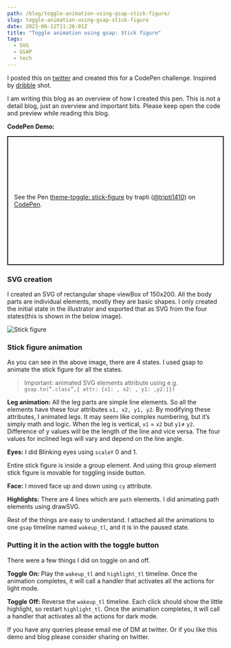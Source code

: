 ```yaml
---
path: /blog/toggle-animation-using-gsap-stick-figure/
slug: toggle-animation-using-gsap-stick-figure
date: 2023-06-12T11:26:01Z
title: "Toggle animation using gsap: Stick figure"
tags:
  - SVG
  - GSAP
  - tech
---
```


I posted this on [twitter](https://twitter.com/imtraptir/status/1667935697230077953) and created this for a CodePen challenge. Inspired by [dribble](https://dribbble.com/shots/4369652-Switch) shot.

I am writing this blog as an overview of how I created this pen. This is not a detail blog, just an overview and important bits. Please keep open the code and preview while reading this blog.

**CodePen Demo:**

<p class="codepen" data-height="300" data-default-tab="js,result" data-slug-hash="bGQNQyL" data-user="tripti1410" style="height: 300px; box-sizing: border-box; display: flex; align-items: center; justify-content: center; border: 2px solid; margin: 1em 0; padding: 1em;">
  <span>See the Pen <a href="https://codepen.io/tripti1410/pen/bGQNQyL">
  theme-toggle: stick-figure</a> by trapti (<a href="https://codepen.io/tripti1410">@tripti1410</a>)
  on <a href="https://codepen.io">CodePen</a>.</span>
</p>
<script async src="https://cpwebassets.codepen.io/assets/embed/ei.js"></script>

### SVG creation

I created an SVG of rectangular shape viewBox of 150x200. All the body parts are individual elements, mostly they are basic shapes. I only created the initial state in the illustrator and exported that as SVG from the four states(this is shown in the below image).

![Stick figure](/assets/stick-figure-wb.png "Showing all the 4 state story board for animation of stick figure")

### Stick figure animation

As you can see in the above image, there are 4 states. I used gsap to animate the stick figure for all the states.

> Important: animated SVG elements attribute using e.g. `gsap.to(”.class”,{ attr: {x1: , x2: , y1: ,y2:}})`

**Leg animation:** All the leg parts are simple line elements. So all the elements have these four attributes `x1, x2, y1, y2`. By modifying these attributes, I animated legs. It may seem like complex numbering, but it’s simply math and logic. When the leg is vertical, `x1` = `x2` but `y1`≠ `y2`. Difference of y values will be the length of the line and vice versa. The four values for inclined legs will vary and depend on the line angle.

**Eyes:** I did Blinking eyes using `scaleY` 0 and 1.

Entire stick figure is inside a group element. And using this group element stick figure is movable for toggling inside button.

**Face:** I moved face up and down using `cy` attribute.

**Highlights:** There are 4 lines which are `path` elements. I did animating path elements using drawSVG.

Rest of the things are easy to understand. I attached all the animations to one `gsap` timeline named `wakeup_tl`, and it is in the paused state.

### Putting it in the action with the toggle button

There were a few things I did on toggle on and off.

**Toggle** **On:** Play the `wakeup_tl` and `highlight_tl` timeline. Once the animation completes, it will call a handler that activates all the actions for light mode.

**Toggle** **Off:** Reverse the `wakeup_tl` timeline. Each click should show the little highlight, so restart `highlight_tl`. Once the animation completes, it will call a handler that activates all the actions for dark mode.

If you have any queries please email me of DM at twitter. Or if you like this demo and blog please consider sharing on twitter.

